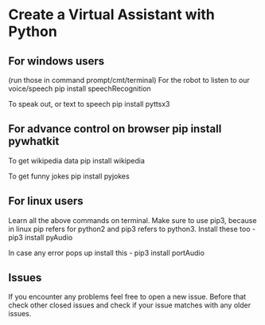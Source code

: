 # Create a Virtual Assistant with Python

## For windows users
(run those in command prompt/cmt/terminal) For the robot to listen to our voice/speech pip install speechRecognition

To speak out, or text to speech pip install pyttsx3

## For advance control on browser pip install pywhatkit

To get wikipedia data pip install wikipedia

To get funny jokes pip install pyjokes

## For linux users
Learn all the above commands on terminal. Make sure to use pip3, because in linux pip refers for python2 and pip3 refers to python3. Install these too - pip3 install pyAudio

In case any error pops up install this - pip3 install portAudio

## Issues
If you encounter any problems feel free to open a new issue. Before that check other closed issues and check if your issue matches with any older issues.
